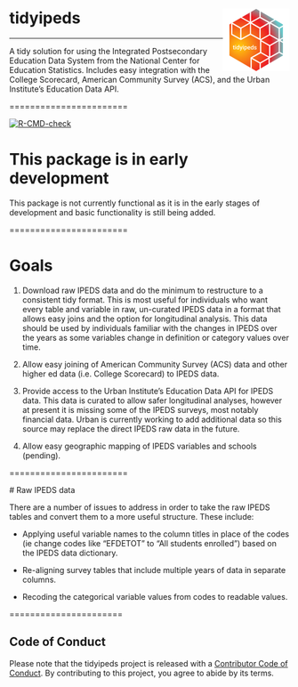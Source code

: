 
<!-- README.md is generated from README.Rmd. Please edit that file -->

# tidyipeds <img src='man/figures/logo.png' align="right" height="113" />

-----

A tidy solution for using the Integrated Postsecondary Education Data
System from the National Center for Education Statistics. Includes easy
integration with the College Scorecard, American Community Survey (ACS),
and the Urban Institute’s Education Data API.

\=======================

<!-- badges: start -->

[![R-CMD-check](https://github.com/Sorenson-Impact/tidyipeds/workflows/R-CMD-check/badge.svg)](https://github.com/Sorenson-Impact/tidyipeds/actions)
<!-- badges: end -->

# This package is in early development

This package is not currently functional as it is in the early stages of
development and basic functionality is still being added.

\=======================

# Goals

1.  Download raw IPEDS data and do the minimum to restructure to a
    consistent tidy format. This is most useful for individuals who want
    every table and variable in raw, un-curated IPEDS data in a format
    that allows easy joins and the option for longitudinal analysis.
    This data should be used by individuals familiar with the changes in
    IPEDS over the years as some variables change in definition or
    category values over time.

2.  Allow easy joining of American Community Survey (ACS) data and other
    higher ed data (i.e. College Scorecard) to IPEDS data.

3.  Provide access to the Urban Institute’s Education Data API for IPEDS
    data. This data is curated to allow safer longitudinal analyses,
    however at present it is missing some of the IPEDS surveys, most
    notably financial data. Urban is currently working to add additional
    data so this source may replace the direct IPEDS raw data in the
    future.

4.  Allow easy geographic mapping of IPEDS variables and schools
    (pending).

\=======================

\# Raw IPEDS data

There are a number of issues to address in order to take the raw IPEDS
tables and convert them to a more useful structure. These include:

  - Applying useful variable names to the column titles in place of the
    codes (ie change codes like “EFDETOT” to “All students enrolled”)
    based on the IPEDS data dictionary.

  - Re-aligning survey tables that include multiple years of data in
    separate columns.

  - Recoding the categorical variable values from codes to readable
    values.

\======================

## Code of Conduct

Please note that the tidyipeds project is released with a [Contributor
Code of
Conduct](https://contributor-covenant.org/version/2/0/CODE_OF_CONDUCT.html).
By contributing to this project, you agree to abide by its terms.
